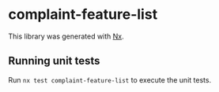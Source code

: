 # complaint-feature-list

This library was generated with [Nx](https://nx.dev).

## Running unit tests

Run `nx test complaint-feature-list` to execute the unit tests.
